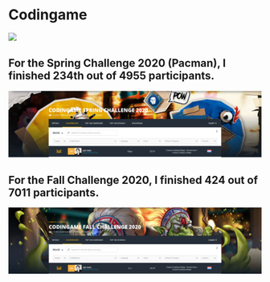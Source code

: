 # Codingame


[<img src="https://cdn.worldvectorlogo.com/logos/codingame-1.svg" width="50"/>](https://www.codingame.com/profile/c6d6426a60c45cad19b5c716e713d17a6669273)


## For the Spring Challenge 2020 (Pacman), I finished 234th out of 4955 participants.
[![Spring Challenge Peer](pictures/SpringChallenge2020.png)](https://www.codingame.com/contests/spring-challenge-2020)

## For the Fall Challenge 2020, I finished 424 out of 7011 participants.
[![Spring Challenge Peer](pictures/FallChallenge2020.png)](https://www.codingame.com/contests/fall-challenge-2020)

